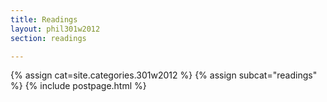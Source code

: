 ```yaml
---
title: Readings
layout: phil301w2012
section: readings

---
```


{% assign cat=site.categories.301w2012 %}
{% assign subcat="readings" %}
{% include postpage.html %}
